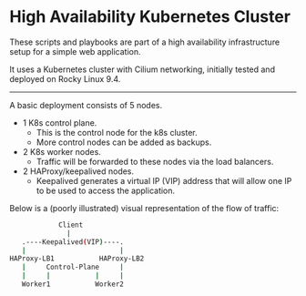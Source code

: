 # High Availability Kubernetes Cluster

These scripts and playbooks are part of a high availability infrastructure setup for
a simple web application.  

It uses a Kubernetes cluster with Cilium networking, initially tested and deployed on Rocky Linux 9.4. 

---

A basic deployment consists of 5 nodes.  
- 1 K8s control plane.  
    - This is the control node for the k8s cluster.  
    - More control nodes can be added as backups.
- 2 K8s worker nodes.
    - Traffic will be forwarded to these nodes via the load balancers.  
- 2 HAProxy/keepalived nodes.
    - Keepalived generates a virtual IP (VIP) address that will allow one IP to be
      used to access the application.  

Below is a (poorly illustrated) visual representation of the flow of traffic:
```bash
            Client
              |   
   .----Keepalived(VIP)----.
   |                       |
HAProxy-LB1           HAProxy-LB2
   |     Control-Plane     |
   |     |           |     |
   Worker1           Worker2
```


